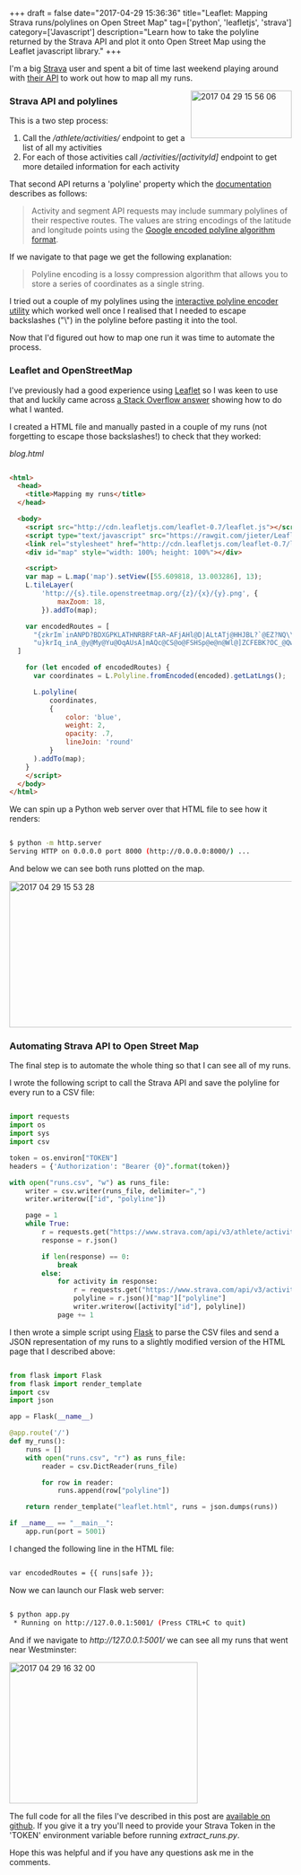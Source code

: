+++
draft = false
date="2017-04-29 15:36:36"
title="Leaflet: Mapping Strava runs/polylines on Open Street Map"
tag=['python', 'leafletjs', 'strava']
category=['Javascript']
description="Learn how to take the polyline returned by the Strava API and plot it onto Open Street Map using the Leaflet javascript library."
+++

<p>
I'm a big <a href="https://www.strava.com/athletes/6958432">Strava</a> user and spent a bit of time last weekend playing around with <a href="https://strava.github.io/api/v3/athlete/">their API</a> to work out how to map all my runs.
</p>


<div style="float:right">

<img src="{{<siteurl>}}/uploads/2017/04/2017-04-29_15-56-06.png" alt="2017 04 29 15 56 06" title="2017-04-29_15-56-06.png" border="0" width="180" height="85" />

</div>

<h3>Strava API and polylines</h3>

<p>
This is a two step process:
</P>

<ol>
<li>Call the <cite>/athlete/activities/</cite> endpoint to get a list of all my activities</li>
<li>For each of those activities call <cite>/activities/[activityId]</cite> endpoint to get more detailed information for each activity</cite></li>
</ol>

<p>
That second API returns a 'polyline' property which the <a href="https://strava.github.io/api/#polylines">documentation</a> describes as follows:
</p>


<blockquote>
Activity and segment API requests may include summary polylines of their respective routes. The values are string encodings of the latitude and longitude points using the <a href="https://developers.google.com/maps/documentation/utilities/polylinealgorithm">Google encoded polyline algorithm format</a>.
</blockquote>

<p>If we navigate to that page we get the following explanation:</p>


<blockquote>
Polyline encoding is a lossy compression algorithm that allows you to store a series of coordinates as a single string. 
</blockquote>

<p>
I tried out a couple of my polylines using the <a href="https://developers.google.com/maps/documentation/utilities/polylineutility">interactive polyline encoder utility</a> which worked well once I realised that I needed to escape backslashes ("\") in the polyline before pasting it into the tool.
</p>


<p>
Now that I'd figured out how to map one run it was time to automate the process.</p>


<h3>Leaflet and OpenStreetMap</h3>

<p>I've previously had a good experience using <a href="http://leafletjs.com/">Leaflet</a> so I was keen to use that and luckily came across <a href="http://stackoverflow.com/a/40728445/1093511">a Stack Overflow answer</a> showing how to do what I wanted.
</p>


<p>
I created a HTML file and manually pasted in a couple of my runs (not forgetting to escape those backslashes!) to check that they worked:
</p>


<p><cite>blog.html</cite></p>



~~~html

<html>
  <head>
    <title>Mapping my runs</title>
  </head>

  <body>
    <script src="http://cdn.leafletjs.com/leaflet-0.7/leaflet.js"></script>
    <script type="text/javascript" src="https://rawgit.com/jieter/Leaflet.encoded/master/Polyline.encoded.js"></script>
    <link rel="stylesheet" href="http://cdn.leafletjs.com/leaflet-0.7/leaflet.css" />
    <div id="map" style="width: 100%; height: 100%"></div>

    <script>
    var map = L.map('map').setView([55.609818, 13.003286], 13);
    L.tileLayer(
        'http://{s}.tile.openstreetmap.org/{z}/{x}/{y}.png', {
            maxZoom: 18,
        }).addTo(map);

    var encodedRoutes = [
      "{zkrIm`inANPD?BDXGPKLATHNRBRFtAR~AFjAHl@D|ALtATj@HHJBL?`@EZ?NQ\\Y^MZURGJKR]RMXYh@QdAWf@[~@aAFGb@?j@YJKBU@m@FKZ[NSPKTCRJD?`@Wf@Wb@g@HCp@Qh@]z@SRMRE^EHJZnDHbBGPHb@NfBTxBN|DVbCBdA^lBFl@Lz@HbBDl@Lr@Bb@ApCAp@Ez@g@bEMl@g@`B_AvAq@l@    QF]Rs@Nq@CmAVKCK?_@Nw@h@UJIHOZa@xA]~@UfASn@U`@_@~@[d@Sn@s@rAs@dAGN?NVhAB\\Ox@@b@S|A?Tl@jBZpAt@vBJhATfGJn@b@fARp@H^Hx@ARGNSTIFWHe@AGBOTAP@^\\zBMpACjEWlEIrCKl@i@nAk@}@}@yBOWSg@kAgBUk@Mu@[mC?QLIEUAuAS_E?uCKyCA{BH{DDgF`AaEr@uAb@oA~@{AE}AKw@    g@qAU[_@w@[gAYm@]qAEa@FOXg@JGJ@j@o@bAy@NW?Qe@oCCc@SaBEOIIEQGaAe@kC_@{De@cE?KD[H[P]NcAJ_@DGd@Gh@UHI@Ua@}Bg@yBa@uDSo@i@UIICQUkCi@sCKe@]aAa@oBG{@G[CMOIKMQe@IIM@KB]Tg@Nw@^QL]NMPMn@@\\Lb@P~@XT",
      "u}krIq_inA_@y@My@Yu@OqAUsA]mAQc@CS@o@FSHSp@e@n@Wl@]ZCFEBK?OC_@Qw@?m@CSK[]]EMBeAA_@m@qEAg@UoCAaAMs@IkBMoACq@SwAGOYa@IYIyA_@kEMkC]{DEaAScC@yEHkGA_ALsCBiA@mCD{CCuAZcANOH@HDZl@Z`@RFh@\\TDT@ZVJBPMVGLM\\Mz@c@NCPMXERO|@a@^Ut@s@p@KJAJ    Bd@EHEXi@f@a@\\g@b@[HUD_B@uADg@DQLCLD~@l@`@J^TF?JANQ\\UbAyABEZIFG`@o@RAJEl@_@ZENDDIA[Ki@BURQZaARODKVs@LSdAiAz@G`BU^A^GT@PRp@zARXRn@`BlDHt@ZlAFh@^`BX|@HHHEf@i@FAHHp@bBd@v@DRAVMl@i@v@SROXm@tBILOTOLs@NON_@t@KX]h@Un@k@\\c@h@Ud@]ZGNKp@Sj@KJo@    b@W`@UPOX]XWd@UF]b@WPOAIBSf@QVi@j@_@V[b@Uj@YtAEFCCELARBn@`@lBjAzD^vB^hB?LENURkAv@[Ze@Xg@Py@p@QHONMA[HGAWE_@Em@Hg@AMCG@QHq@Cm@M[Jy@?UJIA{@Ae@KI@GFKNIX[QGAcAT[JK?OVMFK@IAIUKAYJI?QKUCGFIZCXDtAHl@@p@LjBCZS^ERAn@Fj@Br@Hn@HzAHh@RfD?j@TnCTlA    NjANb@\\z@TtARr@P`AFnAGfBG`@CFE?"
  ]

    for (let encoded of encodedRoutes) {
      var coordinates = L.Polyline.fromEncoded(encoded).getLatLngs();

      L.polyline(
          coordinates,
          {
              color: 'blue',
              weight: 2,
              opacity: .7,
              lineJoin: 'round'
          }
      ).addTo(map);
    }
    </script>
  </body>
</html>
~~~

<p>
We can spin up a Python web server over that HTML file to see how it renders:
</p>



~~~bash

$ python -m http.server
Serving HTTP on 0.0.0.0 port 8000 (http://0.0.0.0:8000/) ...
~~~

<p>And below we can see both runs plotted on the map.</p>


<div>

<img src="{{<siteurl>}}/uploads/2017/04/2017-04-29_15-53-28.png" alt="2017 04 29 15 53 28" title="2017-04-29_15-53-28.png" border="0" width="598" height="261" />
</div>

<h3>Automating Strava API to Open Street Map</h3>

<p>
The final step is to automate the whole thing so that I can see all of my runs. 
</p>


<p>I wrote the following script to call the Strava API and save the polyline for every run to a CSV file:</p>



~~~python

import requests
import os
import sys
import csv

token = os.environ["TOKEN"]
headers = {'Authorization': "Bearer {0}".format(token)}

with open("runs.csv", "w") as runs_file:
    writer = csv.writer(runs_file, delimiter=",")
    writer.writerow(["id", "polyline"])

    page = 1
    while True:
        r = requests.get("https://www.strava.com/api/v3/athlete/activities?page={0}".format(page), headers = headers)
        response = r.json()

        if len(response) == 0:
            break
        else:
            for activity in response:
                r = requests.get("https://www.strava.com/api/v3/activities/{0}?include_all_efforts=true".format(activity["id"]), headers = headers)
                polyline = r.json()["map"]["polyline"]
                writer.writerow([activity["id"], polyline])
            page += 1
~~~

<p>
I then wrote a simple script using <a href="http://flask.pocoo.org/">Flask</a> to parse the CSV files and send a JSON representation of my runs to a slightly modified version of the HTML page that I described above:
</p>



~~~python

from flask import Flask
from flask import render_template
import csv
import json

app = Flask(__name__)

@app.route('/')
def my_runs():
    runs = []
    with open("runs.csv", "r") as runs_file:
        reader = csv.DictReader(runs_file)

        for row in reader:
            runs.append(row["polyline"])

    return render_template("leaflet.html", runs = json.dumps(runs))

if __name__ == "__main__":
    app.run(port = 5001)
~~~

<p>I changed the following line in the HTML file:</p>



~~~html

var encodedRoutes = {{ runs|safe }};
~~~

<p>
Now we can launch our Flask web server:
</p>



~~~bash

$ python app.py 
 * Running on http://127.0.0.1:5001/ (Press CTRL+C to quit)
~~~

<p>
And if we navigate to <cite>http://127.0.0.1:5001/</cite> we can see all my runs that went near Westminster:
</p>


<div>

<img src="{{<siteurl>}}/uploads/2017/04/2017-04-29_16-32-00.png" alt="2017 04 29 16 32 00" title="2017-04-29_16-32-00.png" border="0" width="336" height="252" /></div>

<p>
The full code for all the files I've described in this post are <a href="https://gist.github.com/mneedham/34b923beb7fd72f8fe6ee433c2b27d73">available on github</a>. If you give it a try you'll need to provide your Strava Token in the 'TOKEN' environment variable before running <cite>extract_runs.py</cite>. 
</p>


<p>Hope this was helpful and if you have any questions ask me in the comments.</p>

